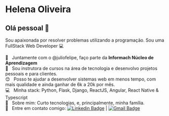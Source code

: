 # Helena Oliveira

## Olá pessoal 👋
Sou apaixonada por resolver problemas utilizando a programação.
Sou uma FullStack Web Developer :computer:

 :couple:  &nbsp; Juntamente com o @juliofelipe, faço parte da **Informach Núcleo de Aprendizagem**
 <br/> :purple_heart: &nbsp; Sou instrutora de cursos na área de tecnologia e desenvolvo projetos pessoais e para clientes.
 <br/> :blush: &nbsp; Posso te ajudar a desenvolver sistemas web em menos tempo, com mais qualidade e ainda ganhar de 6k a 20k por mês.
 <br/> :computer: &nbsp; Minha stack: Python, Flask, Django, ReactJS, Angular, React Native & Typescript
 <br/> 💬  &nbsp; Sobre mim: Curto tecnologias, e, principalmente, minha família.
 <br/> :email: &nbsp; Entre em contato comigo: [![Linkedin Badge](https://img.shields.io/badge/-HelenaOliveira-blue?style=flat-square&logo=Linkedin&logoColor=white&link=https://www.linkedin.com/in/helenaraoliveira/)](https://www.linkedin.com/in/helenaraoliveira/) 
| 
[![Gmail Badge](https://img.shields.io/badge/-helena@informach.com.br-c14438?style=flat-square&logo=Gmail&logoColor=white&link=mailto:helena@informach.com.br)](helena@informach.com.br)
